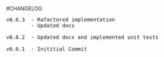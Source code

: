 #CHANGELOG
<pre>
v0.0.3  - Rafactored implementation 
        - Updated docs
        
v0.0.2  - Updated docs and implemented unit tests

v0.0.1  - Inititial Commit